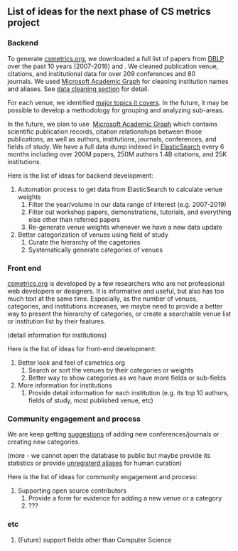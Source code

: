 
## List of ideas for the next phase of CS metrics project 


### Backend

To generate [csmetrics.org](http://csmetrics.org/), we downloaded a full list of papers from [DBLP](https://dblp.org/search/) over the past 10 years (2007-2016) and . We cleaned publication venue, citations, and institutional data for over 209 conferences and 80 journals. We used [Microsoft Academic Graph](https://www.microsoft.com/en-us/research/project/microsoft-academic-graph/) for cleaning institution names and aliases. See [data cleaning section](https://github.com/csmetrics/csmetrics.org/blob/8761f3bed6592db9a45a8fd9056327b67a7ed61c/docs/Overview.md#data-cleaning)  for detail.

For each venue, we identified [major topics it covers](https://github.com/csmetrics/csmetrics.org/blob/master/app/data/venue_category.csv). In the future, it may be possible to develop a methodology for grouping and analyzing sub-areas.

In the future, we plan to use  [Microsoft Academic Graph](https://www.microsoft.com/en-us/research/project/microsoft-academic-graph/) which contains scientific publication records, citation relationships between those publications, as well as authors, institutions, journals, conferences, and fields of study. We have a full data dump indexed in [ElasticSearch](https://www.elastic.co/) every 6 months including over 200M papers, 250M authors 1.4B citations, and 25K institutions. 

Here is the list of ideas for backend development:
1. Automation process to get data from ElasticSearch to calculate venue weights
    1. Filter the year/volume in our data range of interest (e.g. 2007-2019)
    2. Filter out workshop papers, demonstrations, tutorials, and everything else other than referred papers
    3. Re-generate venue weights whenever we have a new data update
2. Better categorization of venues using field of study
    1. Curate the hierarchy of the cagetories
    2. Systematically generate categories of venues


### Front end 

[csmetrics.org](http://csmetrics.org/) is developed by a few researchers who are not professional web developers or designers. It is informative and useful, but also has too much text at the same time.  Especially, as the number of venues, categories, and institutions increases, we maybe need to provide a better way to present the hierarchy of categories, or create a searchable venue list or institution list by their features. 

(detail information for institutions)

Here is the list of ideas for front-end development:
1. Better look and feel of csmetrics.org
    1. Search or sort the venues by their categories or weights
    2. Better way to show categories as we have more fields or sub-fields
2. More information for institutions
    1. Provide detail information for each institution (e.g. its top 10 authors, fields of study, most published venue, etc)


### Community engagement and process 

We are keep getting [suggestions](https://github.com/csmetrics/csmetrics.org/issues) of adding new conferences/journals or creating new categories. 

(more - we cannot open the database to public but maybe provide its statistics or provide [unregisterd aliases](https://github.com/csmetrics/csmetrics.org/blob/master/app/data/cleaningNote.md#1-searching-aliases-using-mag-interpret-api) for human curation)

Here is the list of ideas for community engagement and process:
1. Supporting open source contributors
    1. Provide a form for evidence for adding a new venue or a category
    2. ???


### etc

1. (Future) support fields other than Computer Science

